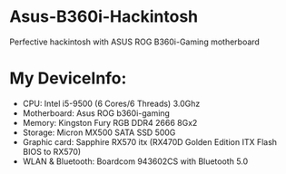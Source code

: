 # Asus-B360i-Hackintosh
Perfective hackintosh with ASUS ROG B360i-Gaming motherboard
# My DeviceInfo:
* CPU: Intel i5-9500 (6 Cores/6 Threads) 3.0Ghz  
* Motherboard: Asus ROG b360i-gaming  
* Memory: Kingston Fury RGB DDR4 2666 8Gx2  
* Storage: Micron MX500 SATA SSD 500G  
* Graphic card: Sapphire RX570 itx (RX470D Golden Edition ITX Flash BIOS to RX570)  
* WLAN & Bluetooth: Boardcom 943602CS with Bluetooth 5.0  

